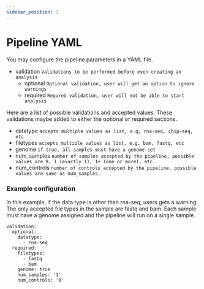 ```yaml
---
sidebar_position: 3
---
```


# Pipeline YAML 

You may configure the pipeline parameters in a YAML file.

- validation `Validations to be performed before even creating an analysis`
  - optional `Optional validation, user will get an option to ignore warnings`
  - required `Requred validation, user will not be able to start analysis`

Here are a list of possible validations and accepted values. These validations
maybe added to either the optional or required sections.

- datatype `accepts multiple values as list, e.g, rna-seq, chip-seq, etc`
- filetypes `accepts multiple values as list, e.g, bam, fastq, etc`
- genome `if true, all samples must have a genome set`
- num_samples `number of samples accepted by the pipeline, possible values are 0, 1 (exactly 1), 1+ (one or more), etc.`
- num_controls `number of controls accepted by the pipeline, possible values are same as num_samples.`


### Example configuration
In this example, if the data type is other than rna-seq, users gets a warning.
The only accepted file types in the sample are fastq and bam. Each sample must
have a genome assigned and the pipeline will run on a single sample.

```
validation:
  optional:
    datatype:
      - rna-seq
  required:
    filetypes:
      - fastq
      - bam
    genome: true
    num_samples: '1'
    num_controls: '0'
```
